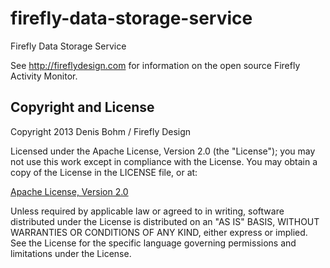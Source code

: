 firefly-data-storage-service
============================

Firefly Data Storage Service

See http://fireflydesign.com for information on the open source Firefly Activity Monitor.

Copyright and License
---------------------
Copyright 2013 Denis Bohm / Firefly Design

Licensed under the Apache License, Version 2.0 (the "License"); you may not use this work except in compliance with the License. You may obtain a copy of the License in the LICENSE file, or at:

<a href="http://www.apache.org/licenses/LICENSE-2.0">Apache License, Version 2.0</a>

Unless required by applicable law or agreed to in writing, software distributed under the License is distributed on an "AS IS" BASIS, WITHOUT WARRANTIES OR CONDITIONS OF ANY KIND, either express or implied. See the License for the specific language governing permissions and limitations under the License.
